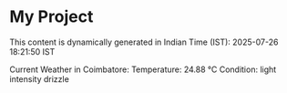 # My Project

This content is dynamically generated in Indian Time (IST): 2025-07-26 18:21:50 IST


Current Weather in Coimbatore:
Temperature: 24.88 °C
Condition: light intensity drizzle
